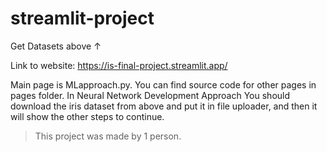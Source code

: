 # streamlit-project
Get Datasets above ↑

Link to website: https://is-final-project.streamlit.app/ 

Main page is MLapproach.py. You can find source code for other pages in pages folder.
In Neural Network Development Approach
You should download the iris dataset from above and put it in file uploader, and then it will show the other steps to continue.
> This project was made by 1 person.
